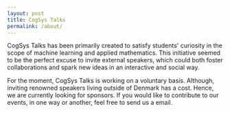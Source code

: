 ```yaml
---
layout: post
title: CogSys Talks
permalink: /about/
---
```


CogSys Talks has been primarily created to satisfy students' curiosity in the scope of machine learning
and applied mathematics. This initiative seemed to be the perfect excuse to invite external speakers,
which could both foster collaborations and spark new ideas in an interactive and social way.

For the moment, CogSys Talks is working on a voluntary basis. Although, inviting renowned speakers living outside
of Denmark has a cost. Hence, we are currently looking for sponsors. If you would like to contribute to our events,
in one way or another, feel free to send us a email. 
